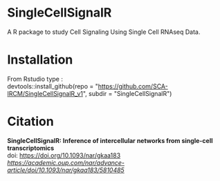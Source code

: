 # SingleCellSignalR

A R package to study Cell Signaling Using Single Cell RNAseq Data.
 
# Installation

From Rstudio type :    
devtools::install_github(repo = "https://github.com/SCA-IRCM/SingleCellSignalR_v1", subdir = "SingleCellSignalR")    


# Citation

**SingleCellSignalR: Inference of intercellular networks from single-cell transcriptomics**    
doi: https://doi.org/10.1093/nar/gkaa183
*https://academic.oup.com/nar/advance-article/doi/10.1093/nar/gkaa183/5810485*